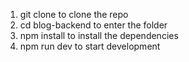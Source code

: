 1.  git clone to clone the repo
2.  cd blog-backend to enter the folder
3.  npm install to install the dependencies
4.  npm run dev to start development
